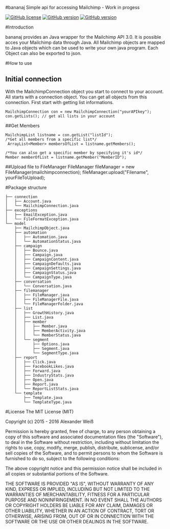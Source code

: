 #bananaj
Simple api for accessing Mailchimp - Work in progess

[![GitHub license](https://img.shields.io/badge/license-MIT-lightgrey.svg)](https://raw.githubusercontent.com/gr4h4n/bananaj/master/LICENSE.md)
[![GitHub version](https://img.shields.io/badge/version-v1.1.0--alpha-orange.svg)](https://github.com/gr4h4n/bananaj/releases/tag/v1.1.0-alpha)
[![GitHub version](https://img.shields.io/badge/coverage-45%25-FFEB3B.svg)](https://github.com/gr4h4n/bananaj)



#Introduction

bananaj provides an Java wrapper for the Mailchimp API 3.0. It is possible acces your Mailchimp data through Java. All Mailchimp objects are mapped to Java objects which can be used to write your own java program. Each Object can also be exported to json.

#How to use
## Initial connection
With the MailchimpConnection object you start to connect to your account. All starts with a connection object. 
You can get all objects from this connection. First start with getting list informations.

```
MailchimpConnection con = new MailchimpConnection("yourAPIkey");
con.getLists(); // get all lists in your account
```
    
##Get Members
```
MailchimpList listname = con.getList("listId");
/*Get all members from a specific list*/
 ArrayList<Member> membersOfList = listname.getMembers();
```
```
/*You can also get a specific member by specifying it's id*/
Member memberOfList = listname.getMember("MemberID");
```

##Upload file to FileManager
        FileManager fileManager = new FileManager(mailchimpconnection);
        fileManager.upload("Filename", yourFileToUpload);

#Package structure
```
├── connection
│   ├── Account.java
│   └── MailchimpConnection.java
├── exceptions
│   ├── EmailException.java
│   └── FileFormatException.java
└── model
    ├── MailchimpObject.java
    ├── automation
    │   ├── Automation.java
    │   └── AutomationStatus.java
    ├── campaign
    │   ├── Bounce.java
    │   ├── Campaign.java
    │   ├── CampaignContent.java
    │   ├── CampaignDefaults.java
    │   ├── CampaignSettings.java
    │   ├── CampaignStatus.java
    │   └── CampaignType.java
    ├── conversation
    │   └── Conversation.java
    ├── filemanager
    │   ├── FileManager.java
    │   ├── FileManagerFile.java
    │   └── FileManagerFolder.java
    ├── list
    │   ├── GrowthHistory.java
    │   ├── List.java
    │   ├── member
    │   │   ├── Member.java
    │   │   ├── MemberActivity.java
    │   │   └── MemberStatus.java
    │   └── segment
    │       ├── Options.java
    │       ├── Segment.java
    │       └── SegmentType.java
    ├── report
    │   ├── Click.java
    │   ├── FacebookLikes.java
    │   ├── Forward.java
    │   ├── IndustryStats.java
    │   ├── Open.java
    │   ├── Report.java
    │   └── ReportListStats.java
    └── template
        ├── Template.java
        └── TemplateType.java
```


#License
The MIT License (MIT)

Copyright (c) 2015 - 2016 Alexander Weiß

Permission is hereby granted, free of charge, to any person obtaining a copy
of this software and associated documentation files (the "Software"), to deal
in the Software without restriction, including without limitation the rights
to use, copy, modify, merge, publish, distribute, sublicense, and/or sell
copies of the Software, and to permit persons to whom the Software is
furnished to do so, subject to the following conditions:

The above copyright notice and this permission notice shall be included in all
copies or substantial portions of the Software.

THE SOFTWARE IS PROVIDED "AS IS", WITHOUT WARRANTY OF ANY KIND, EXPRESS OR
IMPLIED, INCLUDING BUT NOT LIMITED TO THE WARRANTIES OF MERCHANTABILITY,
FITNESS FOR A PARTICULAR PURPOSE AND NONINFRINGEMENT. IN NO EVENT SHALL THE
AUTHORS OR COPYRIGHT HOLDERS BE LIABLE FOR ANY CLAIM, DAMAGES OR OTHER
LIABILITY, WHETHER IN AN ACTION OF CONTRACT, TORT OR OTHERWISE, ARISING FROM,
OUT OF OR IN CONNECTION WITH THE SOFTWARE OR THE USE OR OTHER DEALINGS IN THE
SOFTWARE.
